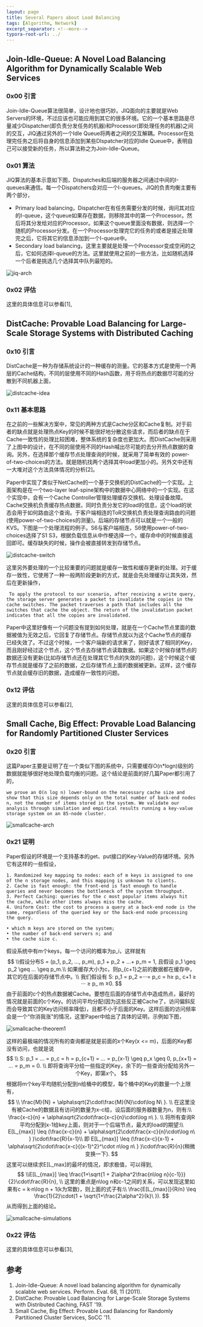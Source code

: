 ```yaml
---
layout: page
title: Several Papers about Load Balancing
tags: [Algorithm, Network]
excerpt_separator: <!--more-->
typora-root-url: ../
---
```


## Join-Idle-Queue: A Novel Load Balancing Algorithm for Dynamically Scalable Web Services

### 0x00 引言

 Join-Idle-Queue算法很简单，设计地也很巧妙。JIQ面向的主要就是Web Servers的环境，不过应该也可能应用到其它的很多环境。它的一个基本思路是尽量减少Dispatcher(即负责分发任务的机器)和Processor(即处理任务的机器)之间的交互，JIQ通过另外的一个Idle Queue将两者之间的交互解耦。Processor在处理完任务之后将自身的信息添加到某些DIspatcher对应的Idle Queue中，表明自己可以接受新的任务，所以算法称之为Join-Idle-Queue。

### 0x01 算法

  JIQ算法的基本示意如下图，Dispatches和后端的服务器之间通过中间的I-queues来通信。每一个Dispatchers会对应一个I-queues。JIQ的负责均衡主要有两个部分，

* Primary load balancing，Dispatcher在有任务需要分发的时候，询问其对应的I-queue，这个queue如果存在数据，则移除其中的第一个Processor。然后将其分发给对应的Processor。如果这个queue里面没有数据，则选择一个随机的Processor分发。在一个Processor处理完它的任务的或者是接近处理完之后，它将其它的信息添加到一个I-queue中。
* Secondary load balancing，这里主要就是处理一个Processor变成空闲的之后，它如何选择I-queue的方法。这里就使用之前的一些方法，比如随机选择一个后者是挑选几个选择其中队列最短的。

![jiq-arch](/assets/images/jiq-arch.png)

### 0x02 评估

  这里的具体信息可以参看[1],

## DistCache: Provable Load Balancing for Large-Scale Storage Systems with Distributed Caching
### 0x10 引言

  DistCache是一种为存储系统设计的一种缓存的测量。它的基本方式是使用一个两层的Cache结构，不同的层使用不同的Hash函数，用于将热点的数据尽可能的分散到不同机器上面，

![distcache-idea](/assets/images/distcache-idea.png)

### 0x11 基本思路

  在之前的一些解决方案中，常见的两种方式是Cache分区和Cache复制。对于前者的缺点就是处理热点Key的时候不能很好地分散这些请求，而后者的缺点在于Cache一致性的处理比较困难，整体系统的复杂度也更加大。而DistCache则采用了上图中的设计，在不同的层使用不同的Hash喊出尽可能的去分开热点数据的查询。另外，在选择那个缓存节点处理查询的时候，就采用了简单有效的 power-of-two-choices的方法。就是随机找两个选择其中load更加小的。另外文中还有一大堆对这个方法具体情况的分析[2]。

  Paper中实现了类似于NetCache的一个基于交换机的DistCache的一个实现。上面架构是在一个two-layer leaf-spine架构中的数据中心网络中的一个实现。在这个实现中，会有一个Cache Controller管理处理缓存交换机、处理设备故障。Cache交换机负责缓存热点数据，同时负责分发它的load的信息，这个load的状态会用于如何路由这个查询。于客户端相连的ToR交换机负责处理查询路由的问题(使用power-of-two-choices的测量)。后端的存储节点可以就是一个一般的KVS。下图是一个处理流程的例子。S6与客户端相连，S6使用power-of-two-choices选择了S1 S3，根据负载信息从中作梗选择一个。缓存命中的时候直接返回即可。缓存缺失的时候，操作会被直接转发到存储节点。

![distcache-switch](/assets/images/distcache-switch.png)

  这里另外要处理的一个比较重要的问题就是缓存一致性和缓存更新的处理。对于缓存一致性，它使用了一种一般两阶段更新的方式，就是会先处理缓存让其失效，然后在更新操作，

```
 To apply the protocol to our scenario, after receiving a write query, the storage server generates a packet to invalidate the copies in the cache switches. The packet traverses a path that includes all the switches that cache the object. The return of the invalidation packet indicates that all the copies are invalidated.
```

 Paper中这里好像有一个问题没有提到如何处理，就是在一个Cache节点里面的数据被值为无效之后，它回复了存储节点。存储节点就以为这个Cache节点的缓存已经失效了。不过这个时候，一个客户端新的请求来了，刚好请求了相同的Key，而且刚好经过这个节点，这个节点去存储节点读取数据。如果这个时候存储节点的数据还没有更新(比如存储节点还在处理其它节点的失效的问题)，这个时候这个缓存节点就是缓存了之前的数据，之后存储节点上面的数据被更新。这样，这个缓存节点就会缓存旧的数据，造成缓存一致性的问题。

### 0x12 评估

  这里的具体信息可以参看[2],

## Small Cache, Big Effect: Provable Load Balancing for Randomly Partitioned Cluster Services

### 0x20 引言

   这篇Paper主要是证明了在一个类似下图的系统中，只需要缓存O(n*logn)级别的数据就能够很好地处理负载均衡的问题。这个结论是前面的好几篇Paper都引用了的，

```
we prove an O(n log n) lower-bound on the necessary cache size and show that this size depends only on the total number of back-end nodes n, not the number of items stored in the system. We validate our analysis through simulation and empirical results running a key-value storage system on an 85-node cluster.
```

![smallcache-arch](/assets/images/smallcache-arch.png)

### 0x21 证明

 Paper假设的环境是一个支持基本的get、put接口的Key-Value的存储环境。另外它有这样的一些假设，

```
1. Randomized key mapping to nodes: each of m keys is assigned to one of the n storage nodes, and this mapping is unknown to clients.
2. Cache is fast enough: the front-end is fast enough to handle queries and never becomes the bottleneck of the system throughput.
3. Perfect Caching: queries for the c most popular items always hit the cache, while other items always miss the cache.
4. Uniform Cost: the cost to process a query at a back-end node is the same, regardless of the queried key or the back-end node processing the query.

• which m keys are stored on the system; 
• the number of back-end servers n; and 
• the cache size c.
```

假设系统中有m个keys，每一个访问的概率为p_i，这样就有
$$
\\假设分布S = (p_1, p_2, ..., p_m), p_1 + p_2 + ...+ p_m = 1, 且假设 p_1 \geq p_2 \geq ... \geq p_m.\\
如果缓存大小为c，则p_{c+1}之前的数据都在缓存中，其它的在后面的存储节点中。\\
我们假设有 S: p_1 = p_2 =···= p_c = h≥ p_ c+1 ≥ ··· ≥ p_ m ≥0.
$$
  由于前面的c个的热点数据被Cache。要想在后面的存储节点中造成热点，最好的情况就是前面的c个Key。的访问平均分配(因为这些反正被Cache了，访问偏斜反而会导致其它的Key访问频率降低)，且都不小于后面的Key。这样后面的访问频率会是一个“你消我涨"的情况，这里Paper中给出了具体的证明，示例如下图，

![smallcache-theorem1](/assets/images/smallcache-theorem1.png)

  这样的最极端的情况所有的查询都是就是前面的x个Key(x <= m)，后面的Key都没有访问，也就是说
$$
\\ S: p_1 = ... = p_c = h = p_{c+1} = ... = p_{x-1} \geq p_x \geq 0, p_{x+1} = ... = p_m = 0. \\
即将查询平分给一些指定的Key，余下的一些查询分配给另外一个Key，即第x个。
$$
 根据将m个key平均随机分配到n给桶中的模型，每个桶中的Key的数量一个上限有，
$$
\\ \frac{M}{N} + \alpha\sqrt{2\cdot\frac{M}{N}\cdot\log N\ }. \\
在这里没有被Cache的数据且有访问的数量为x-c给，设后面的服务器数量为n，则有:\\
\frac{x-c}{n} + \alpha\sqrt{2\cdot\frac{x-c}{n}\cdot\log n\ }. \\
将所有查询R平均分配到x-1给key上面，则对于一个后端节点，最大的load的期望:\\
 E[L_{max}] \leq (\frac{x-c}{n} + \alpha\sqrt{2\cdot\frac{x-c}{n}\cdot\log n\ } )\cdot\frac{R}{x-1}\\
 即 E[L_{max}] \leq (\frac{x-c}{x-1} + \alpha\sqrt{2\cdot\frac{x-c}{(x-1)^2}^\cdot n\log n\ } )\cdot\frac{R}{n}(稍微变换一下).
$$
 这里可以继续求E[L_max]的最坏的情况，即求极值，可以得到,
$$
\\E[L_{max}] \leq \frac{1+\sqrt{1 + 2\alpha^2\frac{n\log n}{c-1}}}{2}\cdot\frac{R}{n}, \\
这里的重点是n\log n和c-1之间的关系，可以发现这里如果有c = k·n\log n + 1(k为常数)，则上面的式子有:\\
\frac{E[L_{max}]}{R/n} \leq \frac{1}{2}\cdot(1 + \sqrt{1+\frac{2\alpha^2}{k}\ }).
$$
  从而得到上面的结论。

![smallcache-simulations](/assets/images/smallcache-simulations.png)

### 0x22 评估

  这里的具体信息可以参看[3],

## 参考

1.  Join-Idle-Queue: A novel load balancing algorithm for dynamically scalable web services. Perform. Eval. 68, 11 (2011).
2.  DistCache: Provable Load Balancing for Large-Scale Storage Systems with Distributed Caching, FAST '19.
3.  Small Cache, Big Effect: Provable Load Balancing for Randomly Partitioned Cluster Services, SoCC '11.

